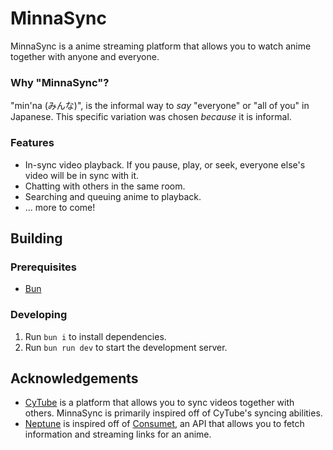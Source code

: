 # MinnaSync
MinnaSync is a anime streaming platform that allows you to watch anime together with anyone and everyone.

### Why "MinnaSync"?
"min'na (みんな)", is the informal way to *say* "everyone" or "all of you" in Japanese. This specific variation was chosen *because* it is informal.

### Features
- In-sync video playback. If you pause, play, or seek, everyone else's video will be in sync with it.
- Chatting with others in the same room.
- Searching and queuing anime to playback.
- ... more to come!

## Building
### Prerequisites
- [Bun](https://bun.sh/)

### Developing
1. Run `bun i` to install dependencies.
2. Run `bun run dev` to start the development server.

## Acknowledgements
- [CyTube](https://github.com/calzoneman/sync) is a platform that allows you to sync videos together with others. MinnaSync is primarily inspired off of CyTube's syncing abilities.
- [Neptune](https://github.com/Minnasync/neptune) is inspired off of [Consumet](https://github.com/consumet/), an API that allows you to fetch information and streaming links for an anime.